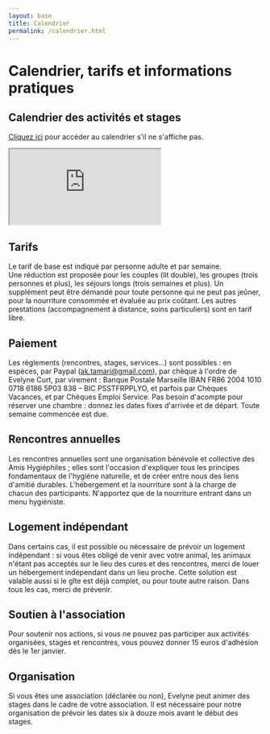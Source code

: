 ```yaml
---
layout: base
title: Calendrier
permalink: /calendrier.html
---
```


# Calendrier, tarifs et informations pratiques


## Calendrier des activités et stages
[Cliquez ici](https://docs.google.com/document/d/e/2PACX-1vQPFdKjDZu28Ii8g-dkmZX3iZobEaPZovORVeELzj3W09xe-ScPK2SsY8_1Kb4_W8xMUHieUQgeCdo6/pub) pour accéder au calendrier s'il ne s'affiche pas.
<iframe id="calendar" marginwidth="0" src="https://docs.google.com/document/d/e/2PACX-1vQPFdKjDZu28Ii8g-dkmZX3iZobEaPZovORVeELzj3W09xe-ScPK2SsY8_1Kb4_W8xMUHieUQgeCdo6/pub?embedded=true"></iframe>

## Tarifs
Le tarif de base est indiqué par personne adulte et par semaine.  
Une réduction est proposée pour les couples (lit double), les groupes (trois personnes et plus), les séjours longs (trois semaines et plus). Un supplément peut être démandé pour toute personne qui ne peut pas jeûner, pour la nourriture consommée et évaluée au prix coûtant. Les autres prestations (accompagnement à distance, soins particuliers) sont en tarif libre.

## Paiement
Les règlements (rencontres, stages, services...) sont possibles : en espèces, par Paypal (ak.tamari@gmail.com), par chèque à l'ordre de Evelyne Curt, par virement : Banque Postale Marseille IBAN FR86 2004 1010 0718 6186 5P03 838 – BIC PSSTFRPPLYO, et parfois par Chèques Vacances, et par Chèques Emploi Service.
Pas besoin d'acompte pour réserver une chambre : donnez les dates fixes d'arrivée et de départ. Toute semaine commencée est due.

## Rencontres annuelles
Les rencontres annuelles sont une organisation bénévole et collective des Amis Hygiéphiles ; elles sont l'occasion d'expliquer tous les principes fondamentaux de l'hygiéne naturelle, et de créer entre nous des liens d'amitié durables. L'hébergement et la nourriture sont à la charge de chacun des participants. N'apportez que de la nourriture entrant dans un menu hygiéniste.

## Logement indépendant
Dans certains cas, il est possible ou nécessaire de prévoir un logement indépendant : si vous êtes obligé de venir avec votre animal, les animaux n'étant pas acceptés sur le lieu des cures et des rencontres, merci de louer un hébergement indépendant dans un lieu proche. Cette solution est valable aussi si le gîte est déjà complet, ou pour toute autre raison. Dans tous les cas, merci de prévenir.

## Soutien à l'association
Pour soutenir nos actions, si vous ne pouvez pas participer aux activités organisées, stages et rencontres, vous pouvez donner 15 euros d'adhésion dès le 1er janvier.

## Organisation
Si vous êtes une association (déclarée ou non), Evelyne peut animer des stages dans le cadre de votre association. Il est nécessaire pour notre organisation de prévoir les dates six à douze mois avant le début des stages.